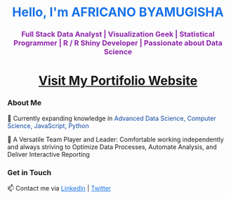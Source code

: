 <h1 align="center"><span style="color:#1a73e8;">Hello, I'm AFRICANO BYAMUGISHA</span></h1>
<h3 align="center"><span style="color:#8e24aa;">Full Stack Data Analyst | Visualization Geek | Statistical Programmer | R / R Shiny Developer | Passionate about Data Science</span></h3>
<h1 align="center">
  <a href="https://africanobyamugisha.github.io/" target="_blank"><strong>Visit My Portifolio Website</strong></a>
</h1>

### About Me

🌱 Currently expanding knowledge in <span style="color:#0d47a1;">Advanced Data Science, Computer Science, JavaScript, Python</span>

🤝 A Versatile Team Player and Leader: Comfortable working independently and always striving to Optimize Data Processes, Automate Analysis, and Deliver Interactive Reporting

### Get in Touch

📫 Contact me via <a href="https://www.linkedin.com/in/africanobyamugisha/" style="color:#1a73e8;">LinkedIn</a> | <a href="https://twitter.com/africano1012" style="color:#1a73e8;">Twitter</a>
